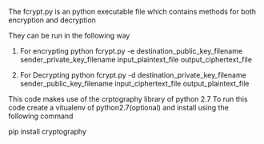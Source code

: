 The fcrypt.py is an python executable file which contains methods for both encryption and decryption

They can be run in the following way
1. For encrypting
python fcrypt.py -e destination_public_key_filename sender_private_key_filename input_plaintext_file output_ciphertext_file

2. For Decrypting
python fcrypt.py -d destination_private_key_filename sender_public_key_filename input_ciphertext_file output_plaintext_file


This code makes use of the crptography library of python 2.7
To run this code create a vitualenv of python2.7(optional) and install using the following command

pip install cryptography
